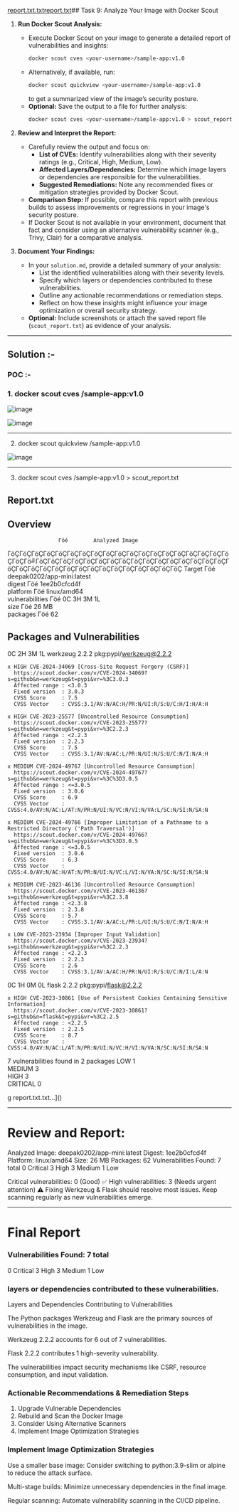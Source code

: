 [report.txt.txt](https://github.com/user-attachments/files/19196620/report.txt.txt)[report.txt](https://github.com/user-attachments/files/19196521/report.txt)## Task 9: Analyze Your Image with Docker Scout
1. **Run Docker Scout Analysis:**  
   - Execute Docker Scout on your image to generate a detailed report of vulnerabilities and insights:
     ```bash
     docker scout cves <your-username>/sample-app:v1.0
     ```
   - Alternatively, if available, run:
     ```bash
     docker scout quickview <your-username>/sample-app:v1.0
     ```
     to get a summarized view of the image’s security posture.
   - **Optional:** Save the output to a file for further analysis:
     ```bash
     docker scout cves <your-username>/sample-app:v1.0 > scout_report.txt
     ```

2. **Review and Interpret the Report:**  
   - Carefully review the output and focus on:
     - **List of CVEs:** Identify vulnerabilities along with their severity ratings (e.g., Critical, High, Medium, Low).
     - **Affected Layers/Dependencies:** Determine which image layers or dependencies are responsible for the vulnerabilities.
     - **Suggested Remediations:** Note any recommended fixes or mitigation strategies provided by Docker Scout.
   - **Comparison Step:** If possible, compare this report with previous builds to assess improvements or regressions in your image's security posture.
   - If Docker Scout is not available in your environment, document that fact and consider using an alternative vulnerability scanner (e.g., Trivy, Clair) for a comparative analysis.

3. **Document Your Findings:**  
   - In your `solution.md`, provide a detailed summary of your analysis:
     - List the identified vulnerabilities along with their severity levels.
     - Specify which layers or dependencies contributed to these vulnerabilities.
     - Outline any actionable recommendations or remediation steps.
     - Reflect on how these insights might influence your image optimization or overall security strategy.
   - **Optional:** Include screenshots or attach the saved report file (`scout_report.txt`) as evidence of your analysis.

---
## Solution :-

### POC :- 

### 1.  docker scout cves <your-username>/sample-app:v1.0

![image](https://github.com/user-attachments/assets/a2629c94-9f1b-4d9f-b0f9-0058bfd96202)

![image](https://github.com/user-attachments/assets/cb09b9e1-6402-4d71-b8ae-2fa536debe52)

---

2. docker scout quickview <your-username>/sample-app:v1.0

![image](https://github.com/user-attachments/assets/6c3e0d03-079a-4b51-a06e-6a8fdecdfc07)

---
3.  docker scout cves <your-username>/sample-app:v1.0 > scout_report.txt

##  Report.txt

## Overview

                    Γöé        Analyzed Image         
ΓöÇΓöÇΓöÇΓöÇΓöÇΓöÇΓöÇΓöÇΓöÇΓöÇΓöÇΓöÇΓöÇΓöÇΓöÇΓöÇΓöÇΓöÇΓöÇΓöÇΓö╝ΓöÇΓöÇΓöÇΓöÇΓöÇΓöÇΓöÇΓöÇΓöÇΓöÇΓöÇΓöÇΓöÇΓöÇΓöÇΓöÇΓöÇΓöÇΓöÇΓöÇΓöÇΓöÇΓöÇΓöÇΓöÇΓöÇΓöÇΓöÇΓöÇΓöÇΓöÇ
  Target            Γöé  deepak0202/app-mini:latest   
    digest          Γöé  1ee2b0cfcd4f                 
    platform        Γöé linux/amd64                   
    vulnerabilities Γöé    0C     3H     3M     1L    
    size            Γöé 26 MB                         
    packages        Γöé 62                            


## Packages and Vulnerabilities

   0C     2H     3M     1L  werkzeug 2.2.2
pkg:pypi/werkzeug@2.2.2

    x HIGH CVE-2024-34069 [Cross-Site Request Forgery (CSRF)]
      https://scout.docker.com/v/CVE-2024-34069?s=github&n=werkzeug&t=pypi&vr=%3C3.0.3
      Affected range : <3.0.3                                        
      Fixed version  : 3.0.3                                         
      CVSS Score     : 7.5                                           
      CVSS Vector    : CVSS:3.1/AV:N/AC:H/PR:N/UI:R/S:U/C:H/I:H/A:H  
    
    x HIGH CVE-2023-25577 [Uncontrolled Resource Consumption]
      https://scout.docker.com/v/CVE-2023-25577?s=github&n=werkzeug&t=pypi&vr=%3C2.2.3
      Affected range : <2.2.3                                        
      Fixed version  : 2.2.3                                         
      CVSS Score     : 7.5                                           
      CVSS Vector    : CVSS:3.1/AV:N/AC:L/PR:N/UI:N/S:U/C:N/I:N/A:H  
    
    x MEDIUM CVE-2024-49767 [Uncontrolled Resource Consumption]
      https://scout.docker.com/v/CVE-2024-49767?s=github&n=werkzeug&t=pypi&vr=%3C%3D3.0.5
      Affected range : <=3.0.5                                                          
      Fixed version  : 3.0.6                                                            
      CVSS Score     : 6.9                                                              
      CVSS Vector    : CVSS:4.0/AV:N/AC:L/AT:N/PR:N/UI:N/VC:N/VI:N/VA:L/SC:N/SI:N/SA:N  
    
    x MEDIUM CVE-2024-49766 [Improper Limitation of a Pathname to a Restricted Directory ('Path Traversal')]
      https://scout.docker.com/v/CVE-2024-49766?s=github&n=werkzeug&t=pypi&vr=%3C%3D3.0.5
      Affected range : <=3.0.5                                                          
      Fixed version  : 3.0.6                                                            
      CVSS Score     : 6.3                                                              
      CVSS Vector    : CVSS:4.0/AV:N/AC:H/AT:N/PR:N/UI:N/VC:L/VI:N/VA:N/SC:N/SI:N/SA:N  
    
    x MEDIUM CVE-2023-46136 [Uncontrolled Resource Consumption]
      https://scout.docker.com/v/CVE-2023-46136?s=github&n=werkzeug&t=pypi&vr=%3C2.3.8
      Affected range : <2.3.8                                        
      Fixed version  : 2.3.8                                         
      CVSS Score     : 5.7                                           
      CVSS Vector    : CVSS:3.1/AV:A/AC:L/PR:L/UI:N/S:U/C:N/I:N/A:H  
    
    x LOW CVE-2023-23934 [Improper Input Validation]
      https://scout.docker.com/v/CVE-2023-23934?s=github&n=werkzeug&t=pypi&vr=%3C2.2.3
      Affected range : <2.2.3                                        
      Fixed version  : 2.2.3                                         
      CVSS Score     : 2.6                                           
      CVSS Vector    : CVSS:3.1/AV:A/AC:H/PR:N/UI:R/S:U/C:N/I:L/A:N  
    

   0C     1H     0M     0L  flask 2.2.2
pkg:pypi/flask@2.2.2

    x HIGH CVE-2023-30861 [Use of Persistent Cookies Containing Sensitive Information]
      https://scout.docker.com/v/CVE-2023-30861?s=github&n=flask&t=pypi&vr=%3C2.2.5
      Affected range : <2.2.5                                                           
      Fixed version  : 2.2.5                                                            
      CVSS Score     : 8.7                                                              
      CVSS Vector    : CVSS:4.0/AV:N/AC:L/AT:N/PR:N/UI:N/VC:H/VI:N/VA:N/SC:N/SI:N/SA:N  
    


7 vulnerabilities found in 2 packages
  LOW       1  
  MEDIUM    3  
  HIGH      3  
  CRITICAL  0  

g report.txt.txt…]()

---
# Review and  Report:

Analyzed Image: deepak0202/app-mini:latest
Digest: 1ee2b0cfcd4f
Platform: linux/amd64
Size: 26 MB
Packages: 62
Vulnerabilities Found: 7 total
0 Critical
3 High
3 Medium
1 Low

Critical vulnerabilities: 0 (Good) ✅
High vulnerabilities: 3 (Needs urgent attention) ⚠️
Fixing Werkzeug & Flask should resolve most issues.
Keep scanning regularly as new vulnerabilities emerge.

---

# Final Report 

### Vulnerabilities Found: 7 total
0 Critical
3 High
3 Medium
1 Low

### layers or dependencies contributed to these vulnerabilities.

Layers and Dependencies Contributing to Vulnerabilities

The Python packages Werkzeug and Flask are the primary sources of vulnerabilities in the image.

Werkzeug 2.2.2 accounts for 6 out of 7 vulnerabilities.

Flask 2.2.2 contributes 1 high-severity vulnerability.

The vulnerabilities impact security mechanisms like CSRF, resource consumption, and input validation.

### Actionable Recommendations & Remediation Steps

1. Upgrade Vulnerable Dependencies
2. Rebuild and Scan the Docker Image
3. Consider Using Alternative Scanners
4. Implement Image Optimization Strategies

### Implement Image Optimization Strategies

Use a smaller base image: Consider switching to python:3.9-slim or alpine to reduce the attack surface.

Multi-stage builds: Minimize unnecessary dependencies in the final image.

Regular scanning: Automate vulnerability scanning in the CI/CD pipeline.


